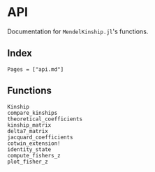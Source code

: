 # API

Documentation for `MendelKinship.jl`'s functions.

## Index

```@index
Pages = ["api.md"]
```


## Functions

```@docs
Kinship
compare_kinships
theoretical_coefficients
kinship_matrix
delta7_matrix
jacquard_coefficients
cotwin_extension!
identity_state
compute_fishers_z
plot_fisher_z
```